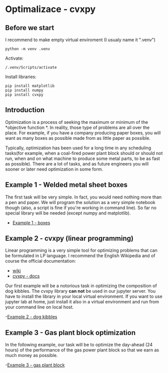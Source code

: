 # Optimalizace - cvxpy

## Before we start

I recommend to make empty virtual enviroment (I usualy name it ".venv")

```
python -m venv .venv
```

Activate:

```
/.venv/Scripts/activate
```

Install libraries:

```
pip install matplotlib
pip install numpy
pip install cvxpy
```


## Introduction


Optimization is a process of seeking the maximum or minimum of the *objective function *. In reality, those type of problems are all over the place. For example, if you have a company producing paper boxes, you will want as many boxes as possible made from as little paper as possible.

Typically, optimization has been used for a long time in any scheduling tasks(for example, when a coal-fired power plant block should or should not run, when and on what machine to produce some metal parts, to be as fast as possible). There are a lot of tasks, and as future engineers you will sooner or later need optimization in some form.

## Example 1 - Welded metal sheet boxes

The first task will be very simple. In fact, you would need nothing more than a pen and paper. We will program the solution as a very simple notebook though (also, a script is fine if you're working in command line). So far no special library will be needed (except numpy and matplotlib).

- [Example 1 - boxes](boxes.ipynb)

## Example 2 - cvxpy (linear programming)

Linear programming is a very simple tool for optimizing problems that can be formulated in LP language. I recommend the English Wikipedia and of course the official documentation:
- [wiki](https://en.wikipedia.org/wiki/Linear_programming)
- [cvxpy - docs](https://www.cvxpy.org/) 

Our first example will be a notorious task in optimizing the composition of dog kibbles. The cvxpy library **can not** be used in our jupyter server. You have to install the library in your local virtual environment. If you want to use jupyter lab at home, just install it also in a virtual environment and run from your command line on local host.

-[Example 2 - dog kibbles](granule.ipynb)

## Example 3 - Gas plant block optimization

In the following example, our task will be to optimize the day-ahead (24 hours) of the performance of the gas power plant block so that we earn as much money as possible.

-[Example 3 - gas plant block](blok.ipynb)